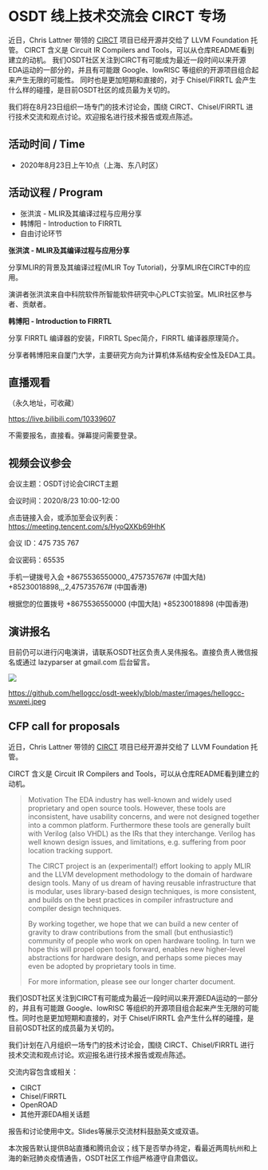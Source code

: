 # OSDT 线上技术交流会 CIRCT 专场

近日，Chris Lattner 带领的 [CIRCT](https://github.com/llvm/circt) 项目已经开源并交给了 LLVM Foundation 托管。
CIRCT 含义是 Circuit IR Compilers and Tools，可以从仓库README看到建立的动机。
我们OSDT社区关注到CIRCT有可能成为最近一段时间以来开源EDA运动的一部分的，并且有可能跟 Google、lowRISC 等组织的开源项目组合起来产生无限的可能性。
同时也是更加短期和直接的，对于 Chisel/FIRRTL 会产生什么样的碰撞，是目前OSDT社区的成员最为关切的。

我们将在8月23日组织一场专门的技术讨论会，围绕 CIRCT、Chisel/FIRRTL 进行技术交流和观点讨论。欢迎报名进行技术报告或观点陈述。

## 活动时间 / Time

- 2020年8月23日上午10点（上海、东八时区）

## 活动议程 / Program

- 张洪滨 - MLIR及其编译过程与应用分享
- 韩博阳 - Introduction to FIRRTL
- 自由讨论环节

**张洪滨 - MLIR及其编译过程与应用分享**

分享MLIR的背景及其编译过程(MLIR Toy Tutorial)，分享MLIR在CIRCT中的应用。

演讲者张洪滨来自中科院软件所智能软件研究中心PLCT实验室。MLIR社区参与者、贡献者。

**韩博阳 - Introduction to FIRRTL**

分享 FIRRTL 编译器的安装，FIRRTL Spec简介，FIRRTL 编译器原理简介。

分享者韩博阳来自厦门大学，主要研究方向为计算机体系结构安全性及EDA工具。

## 直播观看

（永久地址，可收藏）

https://live.bilibili.com/10339607

不需要报名，直接看。弹幕提问需要登录。

## 视频会议参会

会议主题：OSDT讨论会CIRCT主题

会议时间：2020/8/23 10:00-12:00

点击链接入会，或添加至会议列表：
https://meeting.tencent.com/s/HyoQXKb69HhK

会议 ID：475 735 767

会议密码：65535

手机一键拨号入会
+8675536550000,,475735767# (中国大陆)
+85230018898,,,2,475735767# (中国香港)

根据您的位置拨号
+8675536550000 (中国大陆)
+85230018898 (中国香港)


## 演讲报名

目前仍可以进行闪电演讲，请联系OSDT社区负责人吴伟报名。直接负责人微信报名或通过 lazyparser at gmail.com 后台留言。

![](https://github.com/hellogcc/osdt-weekly/blob/master/images/hellogcc-wuwei.jpeg)

https://github.com/hellogcc/osdt-weekly/blob/master/images/hellogcc-wuwei.jpeg

## CFP call for proposals

近日，Chris Lattner 带领的 [CIRCT](https://github.com/llvm/circt) 项目已经开源并交给了 LLVM Foundation 托管。

CIRCT 含义是 Circuit IR Compilers and Tools，可以从仓库README看到建立的动机。

> Motivation
> The EDA industry has well-known and widely used proprietary and open source tools. However, these tools are inconsistent, have usability concerns, and were not designed together into a common platform. Furthermore these tools are generally built with Verilog (also VHDL) as the IRs that they interchange. Verilog has well known design issues, and limitations, e.g. suffering from poor location tracking support.
>
> The CIRCT project is an (experimental!) effort looking to apply MLIR and the LLVM development methodology to the domain of hardware design tools. Many of us dream of having reusable infrastructure that is modular, uses library-based design techniques, is more consistent, and builds on the best practices in compiler infrastructure and compiler design techniques.
>
> By working together, we hope that we can build a new center of gravity to draw contributions from the small (but enthusiastic!) community of people who work on open hardware tooling. In turn we hope this will propel open tools forward, enables new higher-level abstractions for hardware design, and perhaps some pieces may even be adopted by proprietary tools in time.
>
> For more information, please see our longer charter document.

我们OSDT社区关注到CIRCT有可能成为最近一段时间以来开源EDA运动的一部分的，并且有可能跟 Google、lowRISC 等组织的开源项目组合起来产生无限的可能性。同时也是更加短期和直接的，对于 Chisel/FIRRTL 会产生什么样的碰撞，是目前OSDT社区的成员最为关切的。

我们计划在八月组织一场专门的技术讨论会，围绕 CIRCT、Chisel/FIRRTL 进行技术交流和观点讨论。欢迎报名进行技术报告或观点陈述。

交流内容包含或相关：
- CIRCT
- Chisel/FIRRTL
- OpenROAD
- 其他开源EDA相关话题

报告和讨论使用中文。Slides等展示交流材料鼓励英文或双语。

本次报告默认提供B站直播和腾讯会议；线下是否举办待定，看最近两周杭州和上海的新冠肺炎疫情通告，OSDT社区工作组严格遵守自肃倡议。
